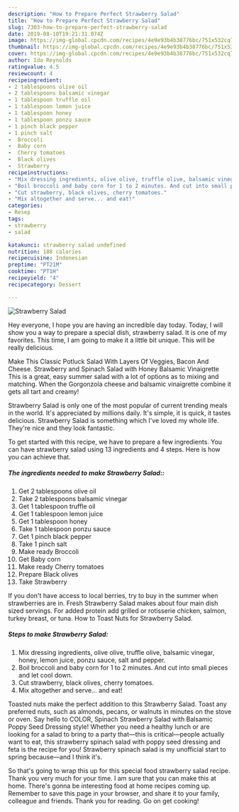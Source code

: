```yaml
---
description: "How to Prepare Perfect Strawberry Salad"
title: "How to Prepare Perfect Strawberry Salad"
slug: 7303-how-to-prepare-perfect-strawberry-salad
date: 2019-08-10T19:21:31.074Z
image: https://img-global.cpcdn.com/recipes/4e9e93b4b38776bc/751x532cq70/strawberry-salad-recipe-main-photo.jpg
thumbnail: https://img-global.cpcdn.com/recipes/4e9e93b4b38776bc/751x532cq70/strawberry-salad-recipe-main-photo.jpg
cover: https://img-global.cpcdn.com/recipes/4e9e93b4b38776bc/751x532cq70/strawberry-salad-recipe-main-photo.jpg
author: Ida Reynolds
ratingvalue: 4.5
reviewcount: 4
recipeingredient:
- 2 tablespoons olive oil
- 2 tablespoons balsamic vinegar
- 1 tablespoon truffle oil
- 1 tablespoon lemon juice
- 1 tablespoon honey
- 1 tablespoon ponzu sauce
- 1 pinch black pepper
- 1 pinch salt
-  Broccoli
-  Baby corn
-  Cherry tomatoes
-  Black olives
-  Strawberry
recipeinstructions:
- "Mix dressing ingredients, olive olive, truffle olive, balsamic vinegar, honey, lemon juice, ponzu sauce, salt and pepper."
- "Boil broccoli and baby corn for 1 to 2 minutes. And cut into small pieces and let cool down."
- "Cut strawberry, black olives, cherry tomatoes."
- "Mix altogether and serve... and eat!"
categories:
- Resep
tags:
- strawberry
- salad

katakunci: strawberry salad undefined
nutrition: 188 calories
recipecuisine: Indonesian
preptime: "PT21M"
cooktime: "PT1H"
recipeyield: "4"
recipecategory: Dessert

---
```



![Strawberry Salad](https://img-global.cpcdn.com/recipes/4e9e93b4b38776bc/751x532cq70/strawberry-salad-recipe-main-photo.jpg)

Hey everyone, I hope you are having an incredible day today. Today, I will show you a way to prepare a special dish, strawberry salad. It is one of my favorites. This time, I am going to make it a little bit unique. This will be really delicious.

Make This Classic Potluck Salad With Layers Of Veggies, Bacon And Cheese. Strawberry and Spinach Salad with Honey Balsamic Vinaigrette This is a great, easy summer salad with a lot of options as to mixing and matching. When the Gorgonzola cheese and balsamic vinaigrette combine it gets all tart and creamy!

Strawberry Salad is only one of the most popular of current trending meals in the world. It's appreciated by millions daily. It's simple, it is quick, it tastes delicious. Strawberry Salad is something which I've loved my whole life. They're nice and they look fantastic.


To get started with this recipe, we have to prepare a few ingredients. You can have strawberry salad using 13 ingredients and 4 steps. Here is how you can achieve that.

##### The ingredients needed to make Strawberry Salad::

1. Get 2 tablespoons olive oil
1. Take 2 tablespoons balsamic vinegar
1. Get 1 tablespoon truffle oil
1. Get 1 tablespoon lemon juice
1. Get 1 tablespoon honey
1. Take 1 tablespoon ponzu sauce
1. Get 1 pinch black pepper
1. Take 1 pinch salt
1. Make ready  Broccoli
1. Get  Baby corn
1. Make ready  Cherry tomatoes
1. Prepare  Black olives
1. Take  Strawberry


If you don&#39;t have access to local berries, try to buy in the summer when strawberries are in. Fresh Strawberry Salad makes about four main dish sized servings. For added protein add grilled or rotisserie chicken, salmon, turkey breast, or tuna. How to Toast Nuts for Strawberry Salad. 

##### Steps to make Strawberry Salad:

1. Mix dressing ingredients, olive olive, truffle olive, balsamic vinegar, honey, lemon juice, ponzu sauce, salt and pepper.
1. Boil broccoli and baby corn for 1 to 2 minutes. And cut into small pieces and let cool down.
1. Cut strawberry, black olives, cherry tomatoes.
1. Mix altogether and serve... and eat!


Toasted nuts make the perfect addition to this Strawberry Salad. Toast any preferred nuts, such as almonds, pecans, or walnuts in minutes on the stove or oven. Say hello to COLOR, Spinach Strawberry Salad with Balsamic Poppy Seed Dressing style! Whether you need a healthy lunch or are looking for a salad to bring to a party that—this is critical—people actually want to eat, this strawberry spinach salad with poppy seed dressing and feta is the recipe for you! Strawberry spinach salad is my unofficial start to spring because—and I think it&#39;s. 

So that's going to wrap this up for this special food strawberry salad recipe. Thank you very much for your time. I am sure that you can make this at home. There's gonna be interesting food at home recipes coming up. Remember to save this page in your browser, and share it to your family, colleague and friends. Thank you for reading. Go on get cooking!
